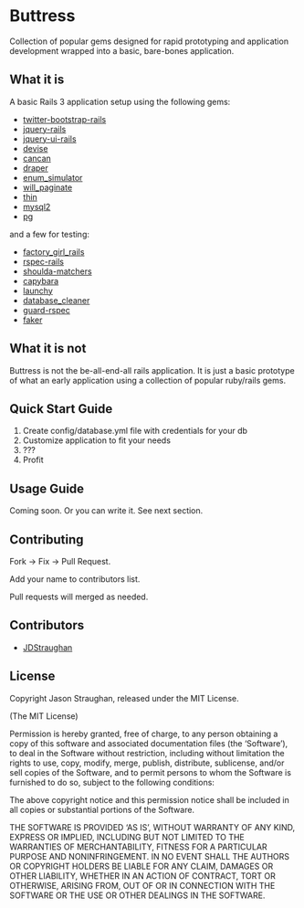 # Buttress

Collection of popular gems designed for rapid prototyping and application development wrapped into a basic, bare-bones application.

## What it is

A basic Rails 3 application setup using the following gems: 

 - [twitter-bootstrap-rails](https://github.com/seyhunak/twitter-bootstrap-rails) <a href="http://railscasts.com/episodes/328-twitter-bootstrap-basics"><img width="70" height="12" src="http://oi49.tinypic.com/s5wn05.jpg" border=0  style="margin: 2px 0 -2px 0"></img></a>
 - [jquery-rails](https://github.com/rails/jquery-rails) <a href="http://railscasts.com/episodes/136-jquery-ajax-revised"><img width="70" height="12" src="http://oi49.tinypic.com/s5wn05.jpg" border=0  style="margin: 2px 0 -2px 0" /></a>
 - [jquery-ui-rails](https://github.com/joliss/jquery-ui-rails)
 - [devise](https://github.com/plataformatec/devise) <a href="http://railscasts.com/episodes/209-devise-revised"><img width="70" height="12" src="http://oi49.tinypic.com/s5wn05.jpg" border=0  style="margin: 2px 0 -2px 0" /></a>
 - [cancan](https://github.com/ryanb/cancan) <a href="http://railscasts.com/episodes/210-customizing-devise"><img width="70" height="12" src="http://oi49.tinypic.com/s5wn05.jpg" border=0  style="margin: 2px 0 -2px 0" /></a>
 - [draper](https://github.com/drapergem/draper) <a href="http://railscasts.com/episodes/286-draper"><img width="70" height="12" src="http://oi49.tinypic.com/s5wn05.jpg" border=0  style="margin: 2px 0 -2px 0" /></a>
 - [enum_simulator](https://github.com/centresource/enum_simulator)
 - [will_paginate](https://github.com/mislav/will_paginate) <a href="http://railscasts.com/episodes/51-will-paginate-revised"><img width="70" height="12" src="http://oi49.tinypic.com/s5wn05.jpg" border=0  style="margin: 2px 0 -2px 0" /></a>
 - [thin](http://code.macournoyer.com/thin/)
 - [mysql2](https://github.com/brianmario/mysql2)
 - [pg](https://bitbucket.org/ged/ruby-pg/wiki/Home)

and a few for testing:

 - [factory\_girl\_rails](http://github.com/thoughtbot/factory_girl_rails) <a href="http://railscasts.com/episodes/158-factories-not-fixtures-revised"><img width="70" height="12" src="http://oi49.tinypic.com/s5wn05.jpg" border=0  style="margin: 2px 0 -2px 0" /></a>
 - [rspec-rails](https://github.com/rspec/rspec-rails) <a href="http://railscasts.com/episodes/257-request-specs-and-capybara"><img width="70" height="12" src="http://oi49.tinypic.com/s5wn05.jpg" border=0  style="margin: 2px 0 -2px 0" /></a>
 - [shoulda-matchers](https://github.com/thoughtbot/shoulda-matchers) 
 - [capybara](https://github.com/jnicklas/capybara) <a href="http://railscasts.com/episodes/257-request-specs-and-capybara"><img width="70" height="12" src="http://oi49.tinypic.com/s5wn05.jpg" border=0  style="margin: 2px 0 -2px 0" /></a>
 - [launchy](https://github.com/copiousfreetime/launchy) <a href="http://railscasts.com/episodes/257-request-specs-and-capybara"><img width="70" height="12" src="http://oi49.tinypic.com/s5wn05.jpg" border=0  style="margin: 2px 0 -2px 0" /></a>
 - [database_cleaner](https://github.com/bmabey/database_cleaner) <a href="http://railscasts.com/episodes/257-request-specs-and-capybara"><img width="70" height="12" src="http://oi49.tinypic.com/s5wn05.jpg" border=0  style="margin: 2px 0 -2px 0" /></a>
 - [guard-rspec](https://github.com/guard/guard-rspec) <a href="http://railscasts.com/episodes/275-how-i-test"><img width="70" height="12" src="http://oi49.tinypic.com/s5wn05.jpg" border=0  style="margin: 2px 0 -2px 0" /></a>
 - [faker](http://faker.rubyforge.org/) <a href="http://railscasts.com/episodes/126-populating-a-database"><img width="70" height="12" src="http://oi49.tinypic.com/s5wn05.jpg" border=0  style="margin: 2px 0 -2px 0" /></a>

## What it is not

Buttress is not the be-all-end-all rails application.  It is just a basic prototype of what an early application using a collection of popular ruby/rails gems.  

## Quick Start Guide

1. Create config/database.yml file with credentials for your db
2. Customize application to fit your needs
3. ???
4. Profit

## Usage Guide

Coming soon.  Or you can write it.  See next section.

## Contributing
Fork -> Fix -> Pull Request.  

Add your name to contributors list.  

Pull requests will merged as needed.

## Contributors
 - [JDStraughan](http://github.com/JDStraughan)

## License
Copyright Jason Straughan, released under the MIT License.

(The MIT License)

Permission is hereby granted, free of charge, to any person obtaining a copy of this software and associated documentation files (the ‘Software’), to deal in the Software without restriction, including without limitation the rights to use, copy, modify, merge, publish, distribute, sublicense, and/or sell copies of the Software, and to permit persons to whom the Software is furnished to do so, subject to the following conditions:

The above copyright notice and this permission notice shall be included in all copies or substantial portions of the Software.

THE SOFTWARE IS PROVIDED ‘AS IS’, WITHOUT WARRANTY OF ANY KIND, EXPRESS OR IMPLIED, INCLUDING BUT NOT LIMITED TO THE WARRANTIES OF MERCHANTABILITY, FITNESS FOR A PARTICULAR PURPOSE AND NONINFRINGEMENT. IN NO EVENT SHALL THE AUTHORS OR COPYRIGHT HOLDERS BE LIABLE FOR ANY CLAIM, DAMAGES OR OTHER LIABILITY, WHETHER IN AN ACTION OF CONTRACT, TORT OR OTHERWISE, ARISING FROM, OUT OF OR IN CONNECTION WITH THE SOFTWARE OR THE USE OR OTHER DEALINGS IN THE SOFTWARE.